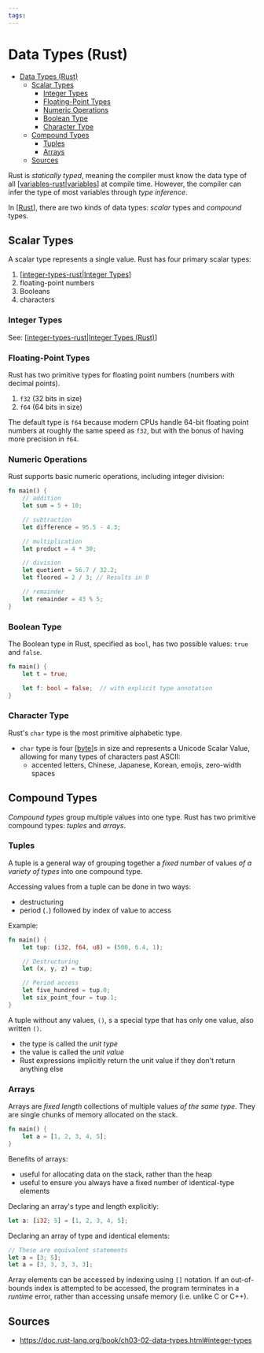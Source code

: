 ```yaml
---
tags:
---
```


# Data Types (Rust)

- [Data Types (Rust)](#data-types-rust)
  - [Scalar Types](#scalar-types)
    - [Integer Types](#integer-types)
    - [Floating-Point Types](#floating-point-types)
    - [Numeric Operations](#numeric-operations)
    - [Boolean Type](#boolean-type)
    - [Character Type](#character-type)
  - [Compound Types](#compound-types)
    - [Tuples](#tuples)
    - [Arrays](#arrays)
  - [Sources](#sources)

Rust is _statically typed_, meaning the compiler must know the data type of all [[variables-rust|variables]] at compile time. However, the compiler can infer the type of most variables through _type inference_.

In [[Rust]], there are two kinds of data types: _scalar_ types and _compound_ types.

## Scalar Types

A scalar type represents a single value. Rust has four primary scalar types:

1. [[integer-types-rust|Integer Types]]
2. floating-point numbers
3. Booleans
4. characters

### Integer Types

See: [[integer-types-rust|Integer Types (Rust)]]

### Floating-Point Types

Rust has two primitive types for floating point numbers (numbers with decimal points).

1. `f32` (32 bits in size)
1. `f64` (64 bits in size)

The default type is `f64` because modern CPUs handle 64-bit floating point numbers at roughly the same speed as `f32`, but with the bonus of having more precision in `f64`.

### Numeric Operations

Rust supports basic numeric operations, including integer division:

```rust
fn main() {
    // addition
    let sum = 5 + 10;

    // subtraction
    let difference = 95.5 - 4.3;

    // multiplication
    let product = 4 * 30;

    // division
    let quotient = 56.7 / 32.2;
    let floored = 2 / 3; // Results in 0

    // remainder
    let remainder = 43 % 5;
}
```

### Boolean Type

The Boolean type in Rust, specified as `bool`, has two possible values: `true` and `false`.

```rust
fn main() {
    let t = true;

    let f: bool = false;  // with explicit type annotation
}
```

### Character Type

Rust's `char` type is the most primitive alphabetic type.

- `char` type is four [[byte]]s in size and represents a Unicode Scalar Value, allowing for many types of characters past ASCII:
  - accented letters, Chinese, Japanese, Korean, emojis, zero-width spaces

## Compound Types

*Compound types* group multiple values into one type. Rust has two primitive compound types: *tuples* and *arrays*.

### Tuples

A tuple is a general way of grouping together a *fixed number* of values *of a variety of types* into one compound type.

Accessing values from a tuple can be done in two ways:

- destructuring
- period (`.`) followed by index of value to access

Example:

```rust
fn main() {
    let tup: (i32, f64, u8) = (500, 6.4, 1);

    // Destructuring
    let (x, y, z) = tup;

    // Period access
    let five_hundred = tup.0;
    let six_point_four = tup.1;
}
```

A tuple without any values, `()`, s a special type that has only one value, also written `()`.

- the type is called the *unit type*
- the value is called the *unit value*
- Rust expressions implicitly return the unit value if they don't return anything else

### Arrays

Arrays are *fixed length* collections of multiple values *of the same type*. They are single chunks of memory allocated on the stack.

```rust
fn main() {
    let a = [1, 2, 3, 4, 5];
}
```

Benefits of arrays:

- useful for allocating data on the stack, rather than the heap
- useful to ensure you always have a fixed number of identical-type elements

Declaring an array's type and length explicitly:

```rust
let a: [i32; 5] = [1, 2, 3, 4, 5];
```

Declaring an array of type and identical elements:

```rust
// These are equivalent statements
let a = [3; 5];
let a = [3, 3, 3, 3, 3];
```

Array elements can be accessed by indexing using `[]` notation. If an out-of-bounds index is attempted to be accessed, the program terminates in a *runtime* error, rather than accessing unsafe memory (i.e. unlike C or C++).

## Sources

- <https://doc.rust-lang.org/book/ch03-02-data-types.html#integer-types>

[//begin]: # "Autogenerated link references for markdown compatibility"
[variables-rust|variables]: variables-rust "Variables (Rust)"
[Rust]: rust "Rust"
[integer-types-rust|Integer Types]: integer-types-rust "Integer Types (Rust)"
[integer-types-rust|Integer Types (Rust)]: integer-types-rust "Integer Types (Rust)"
[byte]: byte "Byte"
[//end]: # "Autogenerated link references"